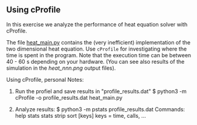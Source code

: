 ## Using cProfile

In this exercise we analyze the performance of heat equation solver with cProfile.

The file [heat_main.py](heat_main.py) contains the (very inefficient)
implementation of the two dimensional heat equation. Use `cProfile` for
investigating where the time is spent in the program. Note that the execution 
time can be between 40 - 60 s depending on your hardware. (You can see also 
results of the simulation in the *heat_nnn.png* output files). 

Using cProfile, personal Notes:
1. Run the profiel and save results in "profile_results.dat"
$ python3 -m cProfile -o profile_results.dat heat_main.py 

2. Analyze results:
$ python3 -m pstats profile_results.dat
	Commands: 
		help
			stats
		stats 
		strip
		sort [keys]
			keys = time, calls, ...
